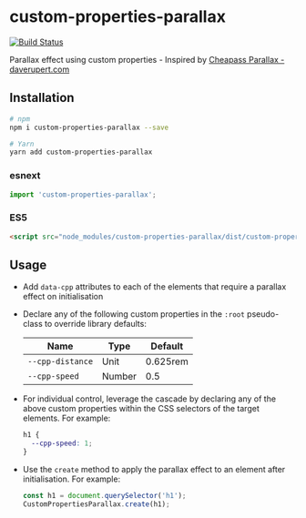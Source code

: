 # custom-properties-parallax

[![Build Status](https://travis-ci.org/SimonFinney/custom-properties-parallax.svg?branch=master)](https://travis-ci.org/SimonFinney/custom-properties-parallax)

Parallax effect using custom properties - Inspired by [Cheapass Parallax - daverupert.com](https://daverupert.com/2018/02/cheapass-parallax/)

## Installation

```bash
# npm
npm i custom-properties-parallax --save

# Yarn
yarn add custom-properties-parallax
```

### esnext

```js
import 'custom-properties-parallax';
```

### ES5

```html
<script src="node_modules/custom-properties-parallax/dist/custom-properties-parallax.js"></script>
```

## Usage

* Add `data-cpp` attributes to each of the elements that require a parallax effect on initialisation
* Declare any of the following custom properties in the `:root` pseudo-class to override library defaults:

  | Name             | Type   | Default  |
  | ---------------- | ------ | -------- |
  | `--cpp-distance` | Unit   | 0.625rem |
  | `--cpp-speed`    | Number | 0.5      |

* For individual control, leverage the cascade by declaring any of the above custom properties within the CSS selectors of the target elements. For example:

  ```css
  h1 {
    --cpp-speed: 1;
  }
  ```

* Use the `create` method to apply the parallax effect to an element after initialisation. For example:

  ```js
  const h1 = document.querySelector('h1');
  CustomPropertiesParallax.create(h1);
  ```
